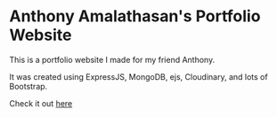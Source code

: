 # Anthony Amalathasan's Portfolio Website

This is a portfolio website I made for my friend Anthony. 

It was created using ExpressJS, MongoDB, ejs, Cloudinary, and lots of Bootstrap.

Check it out [here](https://amal-website-deployed.onrender.com/)